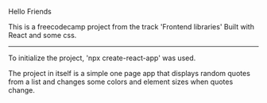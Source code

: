 Hello Friends

This is a freecodecamp project from the track 'Frontend libraries'
Built with React and some css.
<hr/>

To initialize the project, 'npx create-react-app' was used.

The project in itself is a simple one page app that displays random quotes from a list and changes some colors and element sizes when quotes change.
